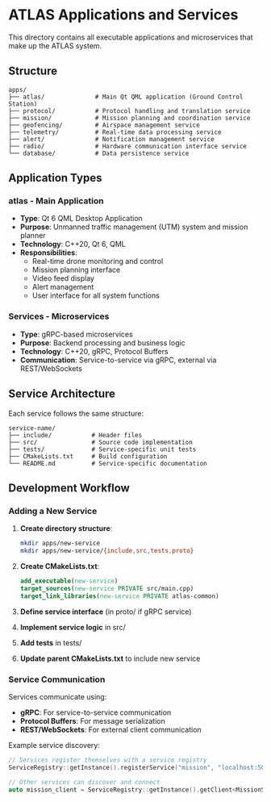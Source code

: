 # ATLAS Applications and Services

This directory contains all executable applications and microservices that make up the ATLAS system.

## Structure

```
apps/
├── atlas/              # Main Qt QML application (Ground Control Station)
├── protocol/           # Protocol handling and translation service
├── mission/            # Mission planning and coordination service
├── geofencing/         # Airspace management service
├── telemetry/          # Real-time data processing service
├── alert/              # Notification management service
├── radio/              # Hardware communication interface service
└── database/           # Data persistence service
```

## Application Types

### **atlas** - Main Application
- **Type**: Qt 6 QML Desktop Application
- **Purpose**: Unmanned traffic management (UTM) system and mission planner 
- **Technology**: C++20, Qt 6, QML
- **Responsibilities**:
  - Real-time drone monitoring and control
  - Mission planning interface
  - Video feed display
  - Alert management
  - User interface for all system functions

### **Services** - Microservices
- **Type**: gRPC-based microservices
- **Purpose**: Backend processing and business logic
- **Technology**: C++20, gRPC, Protocol Buffers
- **Communication**: Service-to-service via gRPC, external via REST/WebSockets

## Service Architecture

Each service follows the same structure:
```
service-name/
├── include/           # Header files
├── src/               # Source code implementation
├── tests/             # Service-specific unit tests
├── CMakeLists.txt     # Build configuration
└── README.md          # Service-specific documentation
```

## Development Workflow

### Adding a New Service

1. **Create directory structure**:
   ```bash
   mkdir apps/new-service
   mkdir apps/new-service/{include,src,tests,proto}
   ```

2. **Create CMakeLists.txt**:
   ```cmake
   add_executable(new-service)
   target_sources(new-service PRIVATE src/main.cpp)
   target_link_libraries(new-service PRIVATE atlas-common)
   ```

3. **Define service interface** (in proto/ if gRPC service)

4. **Implement service logic** in src/

5. **Add tests** in tests/

6. **Update parent CMakeLists.txt** to include new service

### Service Communication

Services communicate using:
- **gRPC**: For service-to-service communication
- **Protocol Buffers**: For message serialization
- **REST/WebSockets**: For external client communication

Example service discovery:
```cpp
// Services register themselves with a service registry
ServiceRegistry::getInstance().registerService("mission", "localhost:50052");

// Other services can discover and connect
auto mission_client = ServiceRegistry::getInstance().getClient<MissionService>("mission");
```
